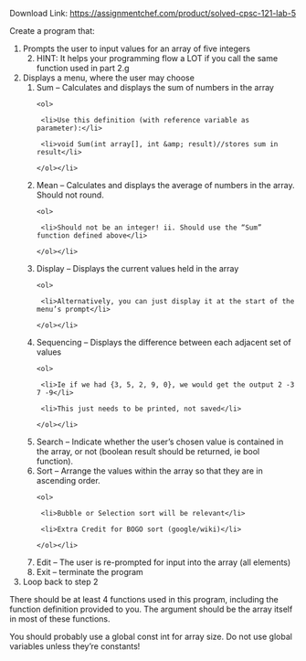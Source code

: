 Download Link: https://assignmentchef.com/product/solved-cpsc-121-lab-5
<br>



Create a program that:

<ol>

 <li>Prompts the user to input values for an array of five integers

  <ol start="2">

   <li>HINT: It helps your programming flow a LOT if you call the same function used in part 2.g</li>

  </ol></li>

 <li>Displays a menu, where the user may choose

  <ol>

   <li>Sum – Calculates and displays the sum of numbers in the array

    <ol>

     <li>Use this definition (with reference variable as parameter):</li>

     <li>void Sum(int array[], int &amp; result)//stores sum in result</li>

    </ol></li>

   <li>Mean – Calculates and displays the average of numbers in the array. Should not round.

    <ol>

     <li>Should not be an integer! ii. Should use the “Sum” function defined above</li>

    </ol></li>

   <li>Display – Displays the current values held in the array

    <ol>

     <li>Alternatively, you can just display it at the start of the menu’s prompt</li>

    </ol></li>

   <li>Sequencing – Displays the difference between each adjacent set of values

    <ol>

     <li>Ie if we had {3, 5, 2, 9, 0}, we would get the output 2 -3 7 -9</li>

     <li>This just needs to be printed, not saved</li>

    </ol></li>

   <li>Search – Indicate whether the user’s chosen value is contained in the array, or not (boolean result should be returned, ie bool function).</li>

   <li>Sort – Arrange the values within the array so that they are in ascending order.

    <ol>

     <li>Bubble or Selection sort will be relevant</li>

     <li>Extra Credit for BOGO sort (google/wiki)</li>

    </ol></li>

   <li>Edit – The user is re-prompted for input into the array (all elements)</li>

   <li>Exit – terminate the program</li>

  </ol></li>

 <li>Loop back to step 2</li>

</ol>

There should be at least 4 functions used in this program, including the function definition provided to you. The argument should be the array itself in most of these functions.

You should probably use a global const int for array size. Do not use global variables unless they’re constants!


